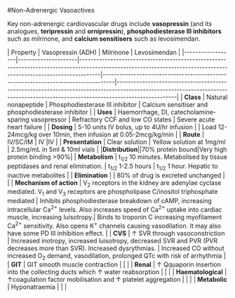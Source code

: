#Non-Adrenergic Vasoactives

Key non-adrenergic cardiovascular drugs include **vasopressin** (and its analogues, **teripressin** and **ornipressin**), **phosphodiesterase III inhibitors** such as milrinone, and **calcium sensitisers** such as levosimendan.

| Property | Vasopressin (ADH)                                                                                                                                                      | Milrinone                                                                        | Levosimendan                                                                                                                                                                    | 
|------------------|---------------------|-------------------------------------------------------------------------------------------------------------------------------------------------------------------|----------------------------------------------------------------------------------|---------------------------------------------------------------------------------------------------------------------------------------------------------------------------------| 
            |     **Class**                 | Natural nonapeptide                                                                                                                                               | Phosphodiesterase III inhibitor                                                  | Calcium sensitiser and phosphodiesterase inhibitor                                                                                                                              | 
              |     **Uses**                | Haemorrhage, DI, catecholamine-sparing vasopressor                                                                                                                | Refractory CCF and low CO states                                                 | Severe acute heart failure                                                                                                                                                      | 
            |    **Dosing**                 | 5-10 units IV bolus, up to 4U/hr infusion                                                                                                                         |                                                                                  | Load 12-24mcg/kg over 10min, then infusion at 0.05-2mcg/kg/min                                                                                                                  | 
| **Route**               | IV/SC/IM                                                                                                                                                          | IV                                                                               |IV                                                                                                                                                                                 | 
                  | **Presentation**        | Clear solution                                                                                                                                                    | Yellow solution at 1mg/ml                                                        | 2.5mg/mL in 5ml & 10ml vials                                                                                                                                                                                | 
|**Distribution**||70% protein bound|Very high protein binding >90%|
| **Metabolism**          | t<sub>1/2</sub> 10 minutes. Metabolised by tissue peptidases and renal elimination.                                                                                | t<sub>1/2</sub> 1-2.5 hours                                                      | t<sub>1/2</sub> 1 hour. Hepatic to inactive metabolites                                                                                                                         | 
                  | **Elimination**         |                                                                                                                                                                   | 80% of drug is excreted unchanged                                                |                                                                                                                                                                                 | 
| **Mechanism of action** | V<sub>2</sub> receptors in the kidney are adenylae cyclase mediated. V<sub>1</sub> and V<sub>3</sub> receptors are phospholipase C/inositol triphosphate mediated | Inhibits phosphodiesterase breakdown of cAMP, increasing intracellular Ca<sup>2+</sup> levels. Also increases speed of Ca<sup>2+</sup> uptake into cardiac muscle, increasing luisotropy.| Binds to troponin C increasing myofilament Ca<sup>2+</sup> sensitivity. Also opens K<sup>+</sup> channels causing vasodilation. It may also have some PD III inhibition effect. | 
                  | **CVS**                 | ↑ SVR through vasoconstriction                                                                                                                                    | Increased inotropy, increased luisotropy, decreased SVR and PVR (PVR decreases more than SVR). Increased dysrythmias. | Increased CO without increased O<sub>2</sub> demand, vasodilation, prolonged QTc with risk of arrhythmia                                                                                                | 
                  | **GIT**                 | GIT smooth muscle contraction                                                                                                                                     |                                                                                  |                                                                                                                                                                                 | 
|                   **Renal**               | ↑ Qquaporin insertion into the collecting ducts which ↑ water reabsorption                                                                                        |                                                                                  |                                                                                                                                                                                 | 
|                   **Haematological**      | ↑coagulation factor mobilisation and ↑ platelet aggregation                                                                                                       |                                                                                  |                                                                                                                                                                                 | 
|                   **Metabolic**           | Hyponatraemia                                                                                                                                                     |                                                                                  |                                                                                                                                                                                 | 
